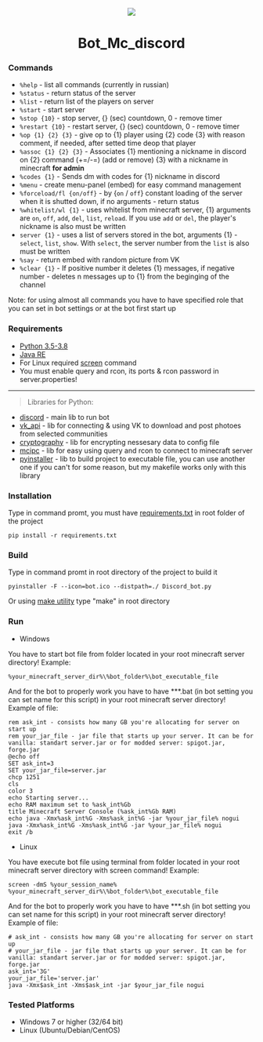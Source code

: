 <p align="center">
   <img src="bot.ico">
</p>

<h1 align="center">
   Bot_Mc_discord
</h1>

### Commands
* `%help` - list all commands (currently in russian)
* `%status` - return status of the server
* `%list` - return list of the players on server
* `%start` - start server
* `%stop {10}` - stop server, {} (sec) countdown, 0 - remove timer
* `%restart {10}` - restart server, {} (sec) countdown, 0 - remove timer
* `%op {1} {2} {3}` - give op to {1} player using {2} code {3} with reason comment, if needed, after setted time deop that player
* `%assoc {1} {2} {3}` - Associates {1} mentioning a nickname in discord on {2} command (+=/-=) (add or remove) {3} with a nickname in minecraft **for admin**
* `%codes {1}` - Sends dm with codes for {1} nickname in discord
* `%menu` - create menu-panel (embed) for easy command management
* `%forceload/fl {on/off}` - by {`on` / `off`} constant loading of the server when it is shutted down, if no arguments - return status
* `%whitelist/wl {1}` - uses whitelist from minecraft server, {1} arguments are `on`, `off`, `add`, `del`, `list`, `reload`. If you use `add` or `del`, the player's nickname is also must be written
* `server {1}` - uses a list of servers stored in the bot, arguments {1} - `select`, `list`, `show`. With `select`, the server number from the `list` is also must be written
* `%say` - return embed with random picture from VK
* `%clear {1}` - If positive number it deletes {1} messages, if negative number - deletes n messages up to {1} from the beginging of the channel

Note: for using almost all commands you have to have specified role that you can set in bot settings or at the bot first start up
### Requirements
* [Python 3.5-3.8](https://www.python.org/downloads/)
* [Java RE](https://www.java.com/en/download/)
* For Linux required [screen](https://linuxize.com/post/how-to-use-linux-screen/) command
* You must enable query and rcon, its ports & rcon password in server.properties!
____________
> Libraries for Python: 
* [discord](https://github.com/Rapptz/discord.py) - main lib to run bot
* [vk_api](https://github.com/python273/vk_api) - lib for connecting & using VK to download and post photoes from selected communities
* [cryptography](https://github.com/pyca/cryptography) - lib for encrypting nessesary data to config file
* [mcipc](https://github.com/conqp/mcipc) - lib for easy using query and rcon to connect to minecraft server
* [pyinstaller](https://github.com/pyinstaller/pyinstaller) - lib to build project to executable file, you can use another one if you can't for some reason, but my makefile works only with this library
### Installation
Type in command promt, you must have [requirements.txt](requirements.txt) in root folder of the project
```
pip install -r requirements.txt
```
### Build
Type in command promt in root directory of the project to build it
```
pyinstaller -F --icon=bot.ico --distpath=./ Discord_bot.py
```
Or using [make utility](https://www.gnu.org/software/make/) type "make" in root directory
### Run
* Windows


You have to start bot file from folder located in your root minecraft server directory! Example:
```
%your_minecraft_server_dir%\%bot_folder%\bot_executable_file
```
And for the bot to properly work you have to have ***.bat (in bot setting you can set name for this script) in your root minecraft server directory! Example of file:
```
rem ask_int - consists how many GB you're allocating for server on start up
rem your_jar_file - jar file that starts up your server. It can be for vanilla: standart server.jar or for modded server: spigot.jar, forge.jar
@echo off
SET ask_int=3
SET your_jar_file=server.jar
chcp 1251
cls
color 3
echo Starting server...
echo RAM maximum set to %ask_int%Gb
title Minecraft Server Console (%ask_int%Gb RAM)
echo java -Xmx%ask_int%G -Xms%ask_int%G -jar %your_jar_file% nogui
java -Xmx%ask_int%G -Xms%ask_int%G -jar %your_jar_file% nogui
exit /b
```
* Linux


You have execute bot file using terminal from folder located in your root minecraft server directory with screen command! Example:
```
screen -dmS %your_session_name% %your_minecraft_server_dir%\%bot_folder%\bot_executable_file
```
And for the bot to properly work you have to have ***.sh (in bot setting you can set name for this script) in your root minecraft server directory! Example of file:
```
# ask_int - consists how many GB you're allocating for server on start up
# your_jar_file - jar file that starts up your server. It can be for vanilla: standart server.jar or for modded server: spigot.jar, forge.jar
ask_int='3G'
your_jar_file='server.jar'
java -Xmx$ask_int -Xms$ask_int -jar $your_jar_file nogui
```
### Tested Platforms
* Windows 7 or higher (32/64 bit)
* Linux (Ubuntu/Debian/CentOS)
